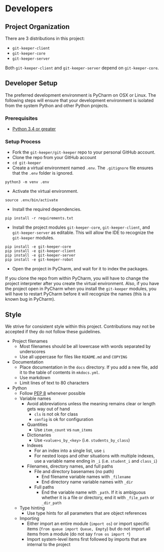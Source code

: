 # Developers

## Project Organization

There are 3 distributions in this project:

* `git-keeper-client`
* `git-keeper-core`
* `git-keeper-server`

Both `git-keeper-client` and `git-keeper-server` depend on `git-keeper-core`.

## Developer Setup

The preferred development environment is PyCharm on OSX or Linux.  The following steps will ensure that your development environment is isolated from the system Python and other Python projects.

### Prerequisites

* [Python 3.4 or greater](https://www.python.org/downloads/)

### Setup Process


* Fork the `git-keeper/git-keeper` repo to your personal GitHub account.
* Clone the repo from your GitHub account
* `cd git-keeper`
* Create a virtual environment named `.env`.  The `.gitignore` file ensures that the `.env` folder is ignored.

 ```
 python3 -m venv .env
 ```
 
* Activate the virtual environment.

 ```
 source .env/bin/activate
 ```
 
* Install the required dependencies.

 ```
 pip install -r requirements.txt
 ```
 
* Install the project modules `git-keeper-core`, `git-keeper-client`, and `git-keeper-server` as editable.  This will allow the IDE to recognize the `git-keeper` modules.

 ```
 pip install -e git-keeper-core
 pip install -e git-keeper-client
 pip install -e git-keeper-server
 pip install -e git-keeper-robot
 ```

* Open the project in PyCharm, and wait for it to index the packages.

If you clone the repo from within PyCharm, you will have to change the project interpreter after you create the virtual environment.  Also, if you have the project open in PyCharm when you install the `git-keeper` modules, you will have to restart PyCharm before it will recognize the names (this is a known bug in PyCharm).


## Style

We strive for consistent style within this project. Contributions may not be
accepted if they do not follow these guidelines.

* Project filenames
    * Most filenames should be all lowercase with words separated by
    underscores
    * Use all uppercase for files like `README.md` and `COPYING`
* Documentation
    * Place documentation in the `docs` directory. If you add a new file, add
    it to the table of contents in `mkdocs.yml`.
    * Use markdown
    * Limit lines of text to 80 characters
* Python
    * Follow [PEP 8](https://www.python.org/dev/peps/pep-0008/) whenever
    possible
    * Variable names
        * Avoid abbreviations unless the meaning remains clear or length gets
        way out of hand
            * `cls` is not ok for class
            * `config` is ok for configuration
        * Quantities
            * Use `item_count` vs `num_items`
        * Dictionaries
            * Use `<value>s_by_<key>` (i.e. `students_by_class`)
        * Indexes
            * For an index into a single list, use `i`
            * For nested loops and other situations with multiple indexes, use a
            variable name ending in `_i` (i.e. `student_i` and `class_i`)
        * Filenames, directory names, and full paths
            * File and directory basenames (no path)
                * End filename variable names with `_filename`
                * End directory name variable names with `_dir`
            * Full paths
                * End the variable name with `_path`. If it is ambiguous
                whether it is a file or directory, end it with `_file_path` or
                `_dir_path`
    * Type hinting
        * Use type hints for all parameters that are object references
    * Importing
        * Either import an entire module (`import os`) or import specific
        items (`from queue import Queue, Empty`) but do not import all items
        from a module (do not say `from os import *`)
        * Import system-level items first followed by imports that are
        internal to the project
